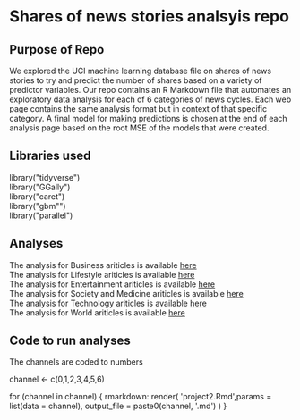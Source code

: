 # Shares of news stories analsyis repo

## Purpose of Repo
We explored the UCI machine learning database file on shares of news stories to try and predict the number of shares based on a variety of predictor variables. Our repo contains an R Markdown file that automates an exploratory data analysis for each of 6 categories of news cycles. Each web page contains the same analysis format but in context of that specific category. A final model for making predictions is chosen at the end of each analysis page based on the root MSE of the models that were created.

## Libraries used

library("tidyverse")  
library("GGally")  
library("caret")  
library("gbm"")  
library("parallel")

## Analyses
The analysis for Business ariticles is available [here](1.html)  
The analysis for Lifestyle ariticles is available [here](2.html)  
The analysis for Entertainment ariticles is available [here](3.html)  
The analysis for Society and Medicine ariticles is available [here](4.html)  
The analysis for Technology ariticles is available [here](5.html)  
The analysis for World ariticles is available [here](6.html)  

## Code to run analyses

The channels are coded to numbers


channel <- c(0,1,2,3,4,5,6)

for (channel in channel) {
  rmarkdown::render(
    'project2.Rmd',params = list(data = channel), output_file = paste0(channel, '.md')
  )
}

